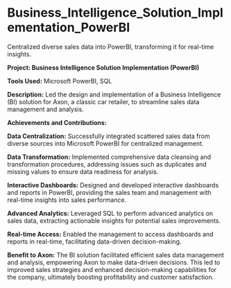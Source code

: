 # Business_Intelligence_Solution_Implementation_PowerBI
Centralized diverse sales data into PowerBI, transforming it for real-time insights.

**Project: Business Intelligence Solution Implementation (PowerBI)**

**Tools Used:** Microsoft PowerBI, SQL

**Description:** 
Led the design and implementation of a Business Intelligence (BI) solution for Axon, a classic car retailer, to streamline sales data management and analysis.

**Achievements and Contributions:**

**Data Centralization:** Successfully integrated scattered sales data from diverse sources into Microsoft PowerBI for centralized management.

**Data Transformation:** Implemented comprehensive data cleansing and transformation procedures, addressing issues such as duplicates and missing values to ensure data readiness for analysis.

**Interactive Dashboards:** Designed and developed interactive dashboards and reports in PowerBI, providing the sales team and management with real-time insights into sales performance.

**Advanced Analytics:** Leveraged SQL to perform advanced analytics on sales data, extracting actionable insights for potential sales improvements.

**Real-time Access:** Enabled the management to access dashboards and reports in real-time, facilitating data-driven decision-making.

**Benefit to Axon:** The BI solution facilitated efficient sales data management and analysis, empowering Axon to make data-driven decisions. This led to improved sales strategies and enhanced decision-making capabilities for the company, ultimately boosting profitability and customer satisfaction.
